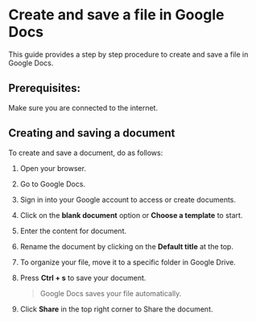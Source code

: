 
# Create and save a file in Google Docs

This guide provides a step by step procedure to create and save a file in Google Docs.

## Prerequisites:

Make sure you are connected to the internet.

## Creating and saving a document

To create and save a document, do as follows:

1. Open your browser.

1. Go to Google Docs.

1. Sign in into your Google account to access or create documents.

1. Click on the **blank document** option or **Choose a template** to start.

1. Enter the content for document.

1. Rename the document by clicking on the **Default title** at the top.

1. To organize your file, move it to a specific folder in Google Drive.

1. Press **Ctrl + s** to save your document.

	 >Google Docs saves your file automatically.


1. Click **Share** in the top right corner to Share the document.